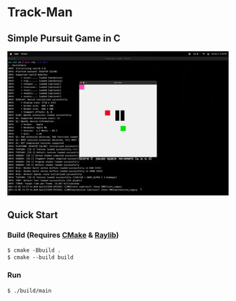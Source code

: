 # Track-Man

## Simple Pursuit Game in C

![preview](https://github.com/Kesh17/track-man/blob/main/preview.gif)

## Quick Start

### Build (Requires [CMake](https://cmake.org) & [Raylib](https://www.raylib.com/))

```console
$ cmake -Bbuild .
$ cmake --build build
```

### Run

```console
$ ./build/main
```
